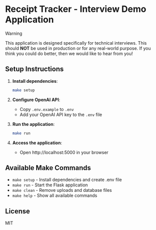 # Receipt Tracker - Interview Demo Application

> [!WARNING]
> This application is designed specifically for technical interviews. 
> This should **NOT** be used in production or for any real-world purpose. 
> If you think you could do better, then we would like to hear from you!


## Setup Instructions

1. **Install dependencies**:
   ```bash
   make setup
   ```

2. **Configure OpenAI API**:
   - Copy `.env.example` to `.env`
   - Add your OpenAI API key to the `.env` file

3. **Run the application**:
   ```bash
   make run
   ```

4. **Access the application**:
   - Open http://localhost:5000 in your browser

## Available Make Commands

- `make setup` - Install dependencies and create .env file
- `make run` - Start the Flask application
- `make clean` - Remove uploads and database files
- `make help` - Show all available commands



## License

MIT

